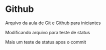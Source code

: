 # Github

Arquivo da aula de Git e Github para iniciantes

Modificando arquivo para teste de status

Mais um teste de status apos o commit
